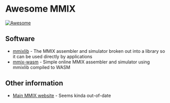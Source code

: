 # Awesome MMIX

  <a href="https://github.com/sindresorhus/awesome">
    <img alt="Awesome" src="https://cdn.rawgit.com/sindresorhus/awesome/d7305f38d29fed78fa85652e3a63e154dd8e8829/media/badge.svg">
  </a>

## Software

- [mmixlib](https://gitlab.lrz.de/mmix/mmixlib) - The MMIX assembler and simulator broken out into a library so it can be used directly by applications
- [mmix-wasm](https://blog.y2kbugger.com/mmix-wasm.html) - Simple online MMIX assembler and simulator using mmixlib compiled to WASM

## Other information

- [Main MMIX website](http://mmix.cs.hm.edu) - Seems kinda out-of-date


